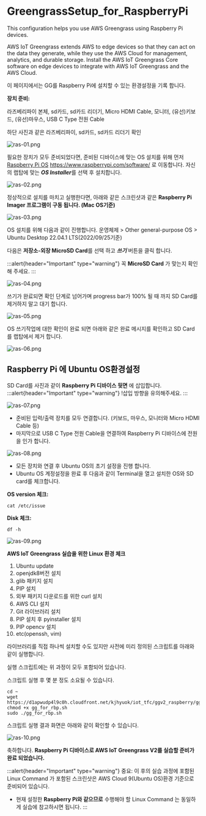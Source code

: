 # GreengrassSetup_for_RaspberryPi
This configuration helps you use AWS Greengrass using Raspberry Pi devices.

AWS IoT Greengrass extends AWS to edge devices so that they can act on the data they generate, while they use the AWS Cloud for management, analytics, and durable storage. Install the AWS IoT Greengrass Core software on edge devices to integrate with AWS IoT Greengrass and the AWS Cloud.

이 페이지에서는 GG를 Raspberry Pi에 설치할 수 있는 환경설정을 기록 합니다.

**장치 준비:** 

라즈베리파이 본체, sd카드, sd카드 리더기, Micro HDMI Cable, 모니터, (유선)키보드, (유선)마우스, USB C Type 전원 Cable

하단 사진과 같은 라즈베리파이, sd카드, sd카드 리더기 확인

![ras-01.png](./img/ras-01.png)

필요한 장치가 모두 준비되었다면,
준비된 디바이스에 맞는 OS 설치를 위해 먼저 [Raspberry Pi OS](https://www.raspberrypi.com/software/) https://www.raspberrypi.com/software/ 로 이동합니다.
자신의 랩탑에 맞는 ***OS Installer***를 선택 후 설치합니다.

![ras-02.png](./img/ras-02.png)

정상적으로 설치를 마치고 실행한다면, 아래와 같은 스크린샷과 같은 **Raspberry Pi Imager 프로그램이 구동 됩니다. (Mac OS기준)**

![ras-03.png](./img/ras-03.png)

OS 설치를 위해 다음과 같이 진행합니다.
운영체제 > Other general-purpose OS > Ubuntu Desktop 22.04.1 LTS(2022/09/25기준)

다음은 **저장소-외장 MicroSD Card**를 선택 하고 ***쓰기*** 버튼을 클릭 합니다.

:::alert{header="Important" type="warning"}
꼭 **MicroSD Card** 가 맞는지 확인해 주세요.
:::

![ras-04.png](./img/ras-04.png)

쓰기가 완료되면 확인 단계로 넘어가며 progress bar가 100% 될 때 까지 SD Card를 제거하지 말고 대기 합니다.

![ras-05.png](./img/ras-05.png)

OS 쓰기작업에 대한 확인이 완료 되면 아래와 같은 완료 메시지를 확인하고 SD Card를 랩탑에서 제거 합니다.

![ras-06.png](./img/ras-06.png)

## Raspberry Pi 에 Ubuntu OS환경설정

SD Card를 사진과 같이 **Raspberry Pi 디바이스 뒷면** 에 삽입합니다.
  :::alert{header="Important" type="warning"}
  !삽입 방향을 유의해주세요.
  :::

![ras-07.png](./img/ras-07.png)

+ 준비된 입력/출력 장치를 모두 연결합니다. (키보드, 마우스, 모니터와 Micro HDMI Cable 등) 
+ 마지막으로 USB C Type 전원 Cable을 연결하여 Raspberry Pi 디바이스에 전원을 인가 합니다.

![ras-08.png](./img/ras-08.png)

+ 모든 장치와 연결 후 Ubuntu OS의 초기 설정을 진행 합니다.
+ Ubuntu OS 계정설정을 완료 후 다음과 같이 Terminal을 열고 설치한 OS와 SD card를 체크합니다.

**OS version 체크:**
``` shell
cat /etc/issue 
```
**Disk 체크:**
``` shell
df -h 
```

![ras-09.png](./img/ras-09.png)

**AWS IoT Greengrass 실습을 위한 Linux 환경 체크**

1. Ubuntu update
2. openjdk8버전 설치
3. glib 패키지 설치
4. PIP 설치 
5. 외부 패키지 다운로드를 위한 curl 설치
6. AWS CLI 설치
7. Git 라이브러리 설치
8. PIP 설치 후 pyinstaller 설치
9. PIP opencv 설치
10. etc(openssh, vim)

라이브러리를 직접 하나씩 설치할 수도 있지만 사전에 미리 정의된 스크립트를 아래와 같이 실행합니다.

실행 스크립트에는 위 과정이 모두 포함되어 있습니다. 

스크립트 실행 후 몇 분 정도 소요될 수 있습니다.

``` shell
cd ~
wget https://d1apwudp4l9c0h.cloudfront.net/kjhyuok/iot_tfc/ggv2_raspberry/gg_for_rbp.sh
chmod +x gg_for_rbp.sh
sudo ./gg_for_rbp.sh
```
스크립트 실행 결과 화면은 아래와 같이 확인할 수 있습니다.

![ras-10.png](./img/ras-10.png)

축하합니다. **Raspberry Pi 디바이스로 AWS IoT Greengrass V2를 실습할 준비가 완료 되었습니다.**

:::alert{header="Important" type="warning"}
중요: 이 후의 실습 과정에 포함된 Linux Command 가 포함된 스크린샷은 AWS Cloud 9(Ubuntu OS)환경 기준으로 준비되어 있습니다.
+ 현재 설정한 **Raspberry Pi와 같으므로** 수행해야 할 Linux Command 는 동일하게 실습에 참고하시면 됩니다.
:::
